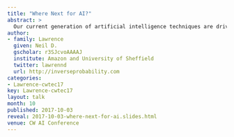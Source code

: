 ```yaml
---
title: "Where Next for AI?" 
abstract: >
  Our current generation of artificial intelligence techniques are driven by data. But also we expect to be able to deploy artificial intelligence techniques on data. What does that mean, is it a contradiction? How will this effect the wider technology landscape? Is it simply a matter of refining deep neural nets? Or are more disruptive technologies needed? What will be the challenges of deploying AI systems?
author:
- family: Lawrence
  given: Neil D.
  gscholar: r3SJcvoAAAAJ
  institute: Amazon and University of Sheffield
  twitter: lawrennd
  url: http://inverseprobability.com
categories:
- Lawrence-cwtec17
key: Lawrence-cwtec17
layout: talk
month: 10
published: 2017-10-03
reveal: 2017-10-03-where-next-for-ai.slides.html
venue: CW AI Conference
---
```

